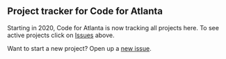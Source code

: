 ## Project tracker for Code for Atlanta ##

Starting in 2020, Code for Atlanta is now tracking all projects here. To see active projects click on [Issues](https://github.com/codeforatlanta/projects/issues/) above.

Want to start a new project? Open up a [new issue](https://github.com/codeforatlanta/projects/issues/new?assignees=&labels=help+wanted&template=new-project.md&title=).
